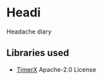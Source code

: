# Headi
Headache diary

## Libraries used
- [TimerX](https://github.com/arsvechkarev/TimerX) Apache-2.0 License